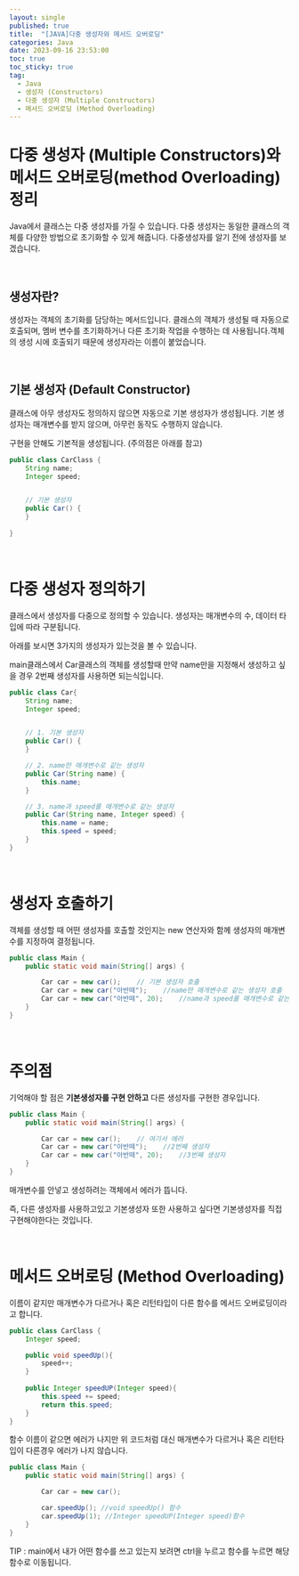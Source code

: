 ```yaml
---
layout: single
published: true
title:  "[JAVA]다중 생성자와 메서드 오버로딩"
categories: Java
date: 2023-09-16 23:53:00
toc: true
toc_sticky: true
tag:   
  - Java
  - 생성자 (Constructors)
  - 다중 생성자 (Multiple Constructors)
  - 메서드 오버로딩 (Method Overloading)
---
```

# 다중 생성자 (Multiple Constructors)와 메서드 오버로딩(method Overloading) 정리 

Java에서 클래스는 다중 생성자를 가질 수 있습니다. 다중 생성자는 동일한 클래스의 객체를 다양한 방법으로 초기화할 수 있게 해줍니다. 다중생성자를 알기 전에 생성자를 보겠습니다.

<br>

## 생성자란?

생성자는 객체의 초기화를 담당하는 메서드입니다. 클래스의 객체가 생성될 때 자동으로 호출되며, 멤버 변수를 초기화하거나 다른 초기화 작업을 수행하는 데 사용됩니다.객체의 생성 시에 호출되기 때문에 생성자라는 이름이 붙었습니다.

<br>

## 기본 생성자 (Default Constructor)

클래스에 아무 생성자도 정의하지 않으면 자동으로 기본 생성자가 생성됩니다. 기본 생성자는 매개변수를 받지 않으며, 아무런 동작도 수행하지 않습니다.

구현을 안해도 기본적을 생성됩니다. (주의점은 아래를 참고)

```java
public class CarClass {
    String name;
    Integer speed;


    // 기본 생성자 
    public Car() {
    }
    
}
```

<br>

# 다중 생성자 정의하기

클래스에서 생성자를 다중으로 정의할 수 있습니다. 생성자는 매개변수의 수, 데이터 타입에 따라 구분됩니다.

아래를 보시면 3가지의 생성자가 있는것을 볼 수 있습니다.

main클래스에서 Car클래스의 객체를 생성할때 만약 name만을 지정해서 생성하고 싶을 경우 2번째 생성자를 사용하면 되는식입니다.

```java
public class Car{
    String name;
    Integer speed;


    // 1. 기본 생성자
    public Car() {
    }

    // 2. name만 매개변수로 같는 생성자
    public Car(String name) {
        this.name;
    }

    // 3. name과 speed를 매개변수로 같는 생성자
    public Car(String name, Integer speed) {
        this.name = name;
        this.speed = speed;
    }
}
```

<br>

# 생성자 호출하기

객체를 생성할 때 어떤 생성자를 호출할 것인지는 new 연산자와 함께 생성자의 매개변수를 지정하여 결정됩니다.

```java
public class Main {
    public static void main(String[] args) {

        Car car = new car();    // 기본 생성자 호출
        Car car = new car("아반떼");    //name만 매개변수로 같는 생성자 호출
        Car car = new car("아반떼", 20);    //name과 speed를 매개변수로 같는 생성자 호출
    }
}
```

<br>

# 주의점

기억해야 할 점은 **기본생성자를 구현 안하고** 다른 생성자를 구현한 경우입니다.

```java
public class Main {
    public static void main(String[] args) {

        Car car = new car();    // 여기서 에러
        Car car = new car("아반떼");    //2번째 생성자
        Car car = new car("아반떼", 20);    //3번째 생성자
    }
}
```
매개변수를 안넣고 생성하려는 객체에서 에러가 뜹니다.

즉, 다른 생성자를 사용하고있고 기본생성자 또한 사용하고 싶다면 기본생성자를 직접 구현해야한다는 것입니다. 

<br>

# 메서드 오버로딩 (Method Overloading)

이름이 같지만 매개변수가 다르거나 혹은 리턴타입이 다른 함수를 메서드 오버로딩이라고 합니다.

```java
public class CarClass {
    Integer speed;

    public void speedUp(){ 
        speed++;
    }
    
    public Integer speedUP(Integer speed){  
        this.speed += speed;
        return this.speed;
    }
}
```
함수 이름이 같으면 에러가 나지만 위 코드처럼 대신 매개변수가 다르거나 혹은 리턴타입이 다른경우 에러가 나지 않습니다.

```java
public class Main {
    public static void main(String[] args) {

        Car car = new car();

        car.speedUp(); //void speedUp() 함수
        car.speedUp(1); //Integer speedUP(Integer speed)함수
    }
}
```

TIP : main에서 내가 어떤 함수를 쓰고 있는지 보려면 ctrl을 누르고 함수를 누르면 해당 함수로 이동됩니다.













